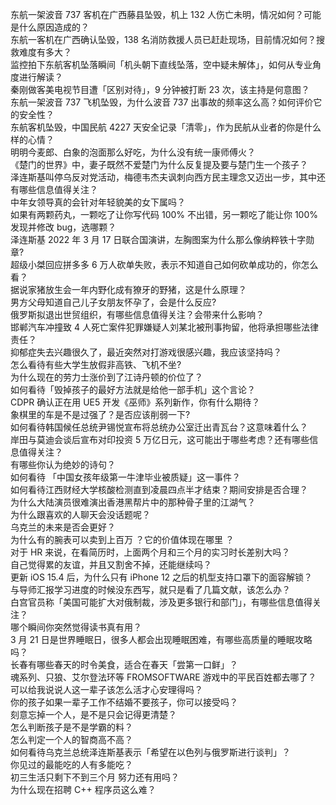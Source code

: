 东航一架波音 737 客机在广西藤县坠毁，机上 132 人伤亡未明，情况如何？可能是什么原因造成的？  
东航一客机在广西确认坠毁，138 名消防救援人员已赶赴现场，目前情况如何？搜救难度有多大？  
监控拍下东航客机坠落瞬间「机头朝下直线坠落，空中疑未解体」，如何从专业角度进行解读？  
秦刚做客美电视节目遭「区别对待」，9 分钟被打断 23 次，该主持是何意图？  
东航一架波音 737 飞机坠毁，为什么波音 737 出事故的频率这么高？如何评价它的安全性？  
东航客机坠毁，中国民航 4227 天安全记录「清零」，作为民航从业者的你是什么样的心情？  
明明今麦郎、白象的泡面那么好吃，为什么没有统一康师傅火？  
《楚门的世界》中，妻子既然不爱楚门为什么反复提及要与楚门生一个孩子？  
泽连斯基叫停乌反对党活动，梅德韦杰夫讽刺向西方民主理念又迈出一步，其中还有哪些信息值得关注？  
中年女领导真的会针对年轻貌美的女下属吗？  
如果有两颗药丸，一颗吃了让你写代码 100% 不出错，另一颗吃了能让你 100% 发现并修改 bug，选哪颗？  
泽连斯基 2022 年 3 月 17 日联合国演讲，左胸图案为什么那么像纳粹铁十字勋章?  
超级小桀回应拼多多 6 万人砍单失败，表示不知道自己如何砍单成功的，你怎么看？  
据说家猪放生会一年内野化成有獠牙的野猪，这是什么原理？  
男方父母知道自己儿子女朋友怀孕了，会是什么反应?  
俄罗斯拟退出世贸组织，有哪些信息值得关注？会带来什么影响？  
邯郸汽车冲撞致 4 人死亡案件犯罪嫌疑人刘某北被刑事拘留，他将承担哪些法律责任？  
抑郁症失去兴趣很久了，最近突然对打游戏很感兴趣，我应该坚持吗？  
怎么看待有些大学生放假非高铁、飞机不坐?  
为什么现在的劳力士涨价到了江诗丹顿的价位了？  
如何看待「毁掉孩子的最好方法就是给他一部手机」这个言论？  
CDPR 确认正在用 UE5 开发《巫师》系列新作，你有什么期待？  
象棋里的车是不是过强了？是否应该削弱一下?  
如何看待韩国候任总统尹锡悦宣布将总统办公室迁出青瓦台？这意味着什么？  
岸田与莫迪会谈后宣布对印投资 5 万亿日元，这可能出于哪些考虑？还有哪些信息值得关注？  
有哪些你认为绝妙的诗句？  
如何看待 「中国女孩年级第一牛津毕业被质疑」这一事件？  
如何看待江西财经大学核酸检测直到凌晨四点半才结束？期间安排是否合理？  
为什么大陆演员很难演出香港黑帮片中的那种骨子里的江湖气？  
为什么跟喜欢的人聊天会没话题呢？  
乌克兰的未来是否会更好？  
为什么有的腕表可以卖到上百万 ？它的价值体现在哪里 ？  
对于 HR 来说，在看简历时，上面两个月和三个月的实习时长差别大吗？  
自己觉得累的友谊，并且又割舍不掉，还能继续吗？  
更新 iOS 15.4  后，为什么只有 iPhone 12 之后的机型支持口罩下的面容解锁？  
与导师汇报学习进度的时候没东西写，就只是看了几篇文献，该怎么办？  
白宫官员称「美国可能扩大对俄制裁，涉及更多银行和部门」，有哪些信息值得关注？  
哪个瞬间你突然觉得读书真有用？  
3 月 21 日是世界睡眠日，很多人都会出现睡眠困难，有哪些高质量的睡眠攻略吗？  
长春有哪些春天的时令美食，适合在春天「尝第一口鲜」？  
魂系列、只狼、艾尔登法环等 FROMSOFTWARE 游戏中的平民百姓都去哪了？  
可以给我说说人这一辈子该怎么活才心安理得吗？  
你的孩子如果一辈子工作不结婚不要孩子，你可以接受吗？  
刻意忘掉一个人，是不是只会记得更清楚？  
怎么判断孩子是不是学霸的料？  
怎么判定一个人的智商高不高？  
如何看待乌克兰总统泽连斯基表示「希望在以色列与俄罗斯进行谈判」？  
你见过的最能吃的人有多能吃？  
初三生活只剩下不到三个月 努力还有用吗？  
为什么现在招聘 C++ 程序员这么难？  
